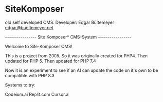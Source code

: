 # SiteKomposer
old self developed CMS. 
Developer: Edgar Bültemeyer edgar@bueltemeyer.net 

---------------- Site Komposer* CMS-System -----------------


Welcome to Site-Komposer CMS!


This is a project from 2005. So it was originally created for PHP4.
Then updated for PHP 5. Then updated for PHP 7.4

Now it is an experiment to see if an AI can update the code on it's own to be compatible with PHP 8.3

Systems to try:

Codeium.ai
Replit.com
Cursor.ai

